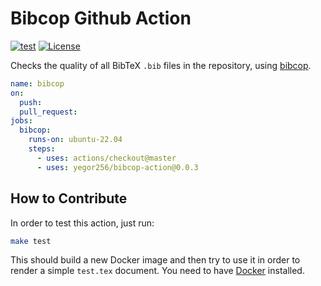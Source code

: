 # Bibcop Github Action

[![test](https://github.com/yegor256/bibcop-action/actions/workflows/test.yml/badge.svg)](https://github.com/yegor256/bibcop-action/actions/workflows/test.yml)
[![License](https://img.shields.io/badge/license-MIT-green.svg)](https://github.com/yegor256/bibcop-action/blob/master/LICENSE.txt)

Checks the quality of all BibTeX `.bib` files in the repository,
using [bibcop](https://github.com/yegor256/bibcop).

```yaml
name: bibcop
on:
  push:
  pull_request:
jobs:
  bibcop:
    runs-on: ubuntu-22.04
    steps:
      - uses: actions/checkout@master
      - uses: yegor256/bibcop-action@0.0.3
```

## How to Contribute

In order to test this action, just run:

```bash
make test
```

This should build a new Docker image and then try to use it
in order to render a simple `test.tex` document. You need to have
[Docker](https://docs.docker.com/get-docker/) installed.

